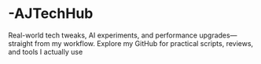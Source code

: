 # -AJTechHub
Real-world tech tweaks, AI experiments, and performance upgrades—straight from my workflow. Explore my GitHub for practical scripts, reviews, and tools I actually use
